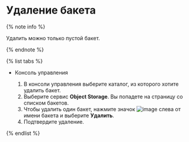 # Удаление бакета

{% note info %}

Удалить можно только пустой бакет.

{% endnote %}

{% list tabs %}

- Консоль управления
  
  1. В консоли управления выберите каталог, из которого хотите удалить бакет.
  1. Выберите сервис **Object Storage**.
      Вы попадете на страницу со списком бакетов.
  1. Чтобы удалить один бакет, нажмите значок ![image](../../../_assets/horizontal-ellipsis.svg) слева от имени бакета и выберите **Удалить**.
  1. Подтвердите удаление.
  
{% endlist %}
